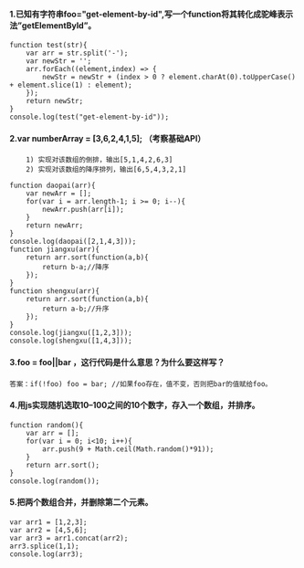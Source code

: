 #### 1.已知有字符串foo="get-element-by-id",写一个function将其转化成驼峰表示法”getElementById”。
```
function test(str){
    var arr = str.split('-');
    var newStr = '';
    arr.forEach((element,index) => {
        newStr = newStr + (index > 0 ? element.charAt(0).toUpperCase() + element.slice(1) : element);
    });
    return newStr;
}
console.log(test("get-element-by-id"));
```
#### 2.var numberArray = [3,6,2,4,1,5]; （考察基础API）
        1) 实现对该数组的倒排，输出[5,1,4,2,6,3]
        2) 实现对该数组的降序排列，输出[6,5,4,3,2,1]
```
function daopai(arr){
    var newArr = [];
    for(var i = arr.length-1; i >= 0; i--){
        newArr.push(arr[i]);
    }
    return newArr;
}
console.log(daopai([2,1,4,3]));
function jiangxu(arr){
    return arr.sort(function(a,b){
        return b-a;//降序
    });
}
function shengxu(arr){
    return arr.sort(function(a,b){
        return a-b;//升序
    });
}
console.log(jiangxu([1,2,3]));
console.log(shengxu([1,4,3]));
```
#### 3.foo = foo||bar ，这行代码是什么意思？为什么要这样写？
    答案：if(!foo) foo = bar; //如果foo存在，值不变，否则把bar的值赋给foo。
#### 4.用js实现随机选取10–100之间的10个数字，存入一个数组，并排序。
```
function random(){
    var arr = [];
    for(var i = 0; i<10; i++){
        arr.push(9 + Math.ceil(Math.random()*91));
    }
    return arr.sort();
}
console.log(random());
```
#### 5.把两个数组合并，并删除第二个元素。
```
var arr1 = [1,2,3];
var arr2 = [4,5,6];
var arr3 = arr1.concat(arr2);
arr3.splice(1,1); 
console.log(arr3);
```